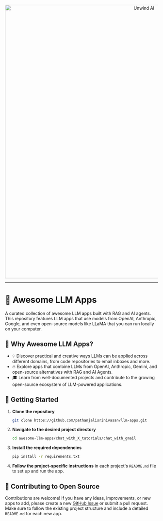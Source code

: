 <p align="center">
  <a href="http://www.theunwindai.com">
    <img src="docs/banner/unwind_black.png" width="900px" alt="Unwind AI">
  </a>
</p>


<hr/>

# 🌟 Awesome LLM Apps

A curated collection of awesome LLM apps built with RAG and AI agents. This repository features LLM apps that use models from OpenAI, Anthropic, Google, and even open-source models like LLaMA that you can run locally on your computer.


## 🤔 Why Awesome LLM Apps?

- 💡 Discover practical and creative ways LLMs can be applied across different domains, from code repositories to email inboxes and more.
- 🔥 Explore apps that combine LLMs from OpenAI, Anthropic, Gemini, and open-source alternatives with RAG and AI Agents.
- 🎓 Learn from well-documented projects and contribute to the growing open-source ecosystem of LLM-powered applications.

## 🚀 Getting Started

1. **Clone the repository** 

    ```bash 
    git clone https://github.com/pathanjalisrinivasan/llm-apps.git 
    ```

2. **Navigate to the desired project directory**

    ```bash 
    cd awesome-llm-apps/chat_with_X_tutorials/chat_with_gmail
    ```

3. **Install the required dependencies**

    ```bash
    pip install -r requirements.txt
    ```

4. **Follow the project-specific instructions** in each project's `README.md` file to set up and run the app.

## 🤝 Contributing to Open Source

Contributions are welcome! If you have any ideas, improvements, or new apps to add, please create a new [GitHub Issue](https://github.com/pathanjalisrinivasan/llm-apps/issues) or submit a pull request. Make sure to follow the existing project structure and include a detailed `README.md` for each new app.
